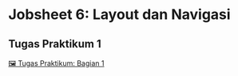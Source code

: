 # Jobsheet 6: Layout dan Navigasi

## Tugas Praktikum 1

[🖼️ Tugas Praktikum: Bagian 1](./Laporan%20Praktikum/README.MD)

